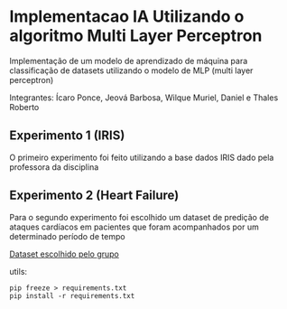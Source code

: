 # Implementacao IA Utilizando o algoritmo Multi Layer Perceptron

Implementação de um modelo de aprendizado de máquina para classificação de datasets utilizando o modelo de MLP (multi layer perceptron)

Integrantes: Ícaro Ponce, Jeová Barbosa, Wilque Muriel, Daniel e Thales Roberto


## Experimento 1 (IRIS)

O primeiro experimento foi feito utilizando a base dados IRIS dado pela professora da disciplina


## Experimento 2 (Heart Failure)

Para o segundo experimento foi escolhido um dataset de predição de ataques cardíacos em pacientes que foram acompanhados por um determinado período de tempo

[Dataset escolhido pelo grupo](https://www.kaggle.com/datasets/aadarshvelu/heart-failure-prediction-clinical-records)

utils:

```
pip freeze > requirements.txt
pip install -r requirements.txt
```